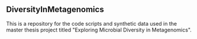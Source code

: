 ## DiversityInMetagenomics

This is a repository for the code scripts and synthetic data used in the master thesis project titled "Exploring Microbial Diversity in Metagenomics".
